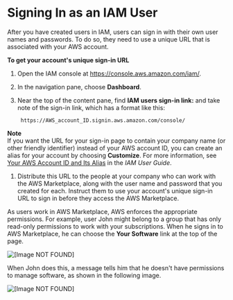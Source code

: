 # Signing In as an IAM User<a name="buyer-iam-user-login"></a>

After you have created users in IAM, users can sign in with their own user names and passwords\. To do so, they need to use a unique URL that is associated with your AWS account\.

**To get your account's unique sign\-in URL**

1. Open the IAM console at [https://console\.aws\.amazon\.com/iam/](https://console.aws.amazon.com/iam/)\.

1. In the navigation pane, choose **Dashboard**\.

1. Near the top of the content pane, find **IAM users sign\-in link:** and take note of the sign\-in link, which has a format like this:

   ```
    https://AWS_account_ID.signin.aws.amazon.com/console/
   ```
**Note**  
If you want the URL for your sign\-in page to contain your company name \(or other friendly identifier\) instead of your AWS account ID, you can create an alias for your account by choosing **Customize**\. For more information, see [Your AWS Account ID and Its Alias](https://docs.aws.amazon.com/IAM/latest/UserGuide/console_account-alias.html) in the *IAM User Guide*\. 

1. Distribute this URL to the people at your company who can work with the AWS Marketplace, along with the user name and password that you created for each\. Instruct them to use your account's unique sign\-in URL to sign in before they access the AWS Marketplace\. 

As users work in AWS Marketplace, AWS enforces the appropriate permissions\. For example, user John might belong to a group that has only read\-only permissions to work with your subscriptions\. When he signs in to AWS Marketplace, he can choose the **Your Software** link at the top of the page\.

![\[Image NOT FOUND\]](http://docs.aws.amazon.com/marketplace/latest/buyerguide/images/AWS-Marketplace-YourSoftwareLink-2.png)

When John does this, a message tells him that he doesn't have permissions to manage software, as shown in the following image\.

![\[Image NOT FOUND\]](http://docs.aws.amazon.com/marketplace/latest/buyerguide/images/AWS-Marketplace-SubscribeError.png)